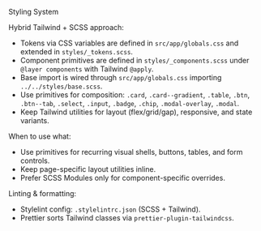 Styling System

Hybrid Tailwind + SCSS approach:

- Tokens via CSS variables are defined in `src/app/globals.css` and extended in `styles/_tokens.scss`.
- Component primitives are defined in `styles/_components.scss` under `@layer components` with Tailwind `@apply`.
- Base import is wired through `src/app/globals.css` importing `../../styles/base.scss`.
- Use primitives for composition: `.card`, `.card--gradient`, `.table`, `.btn`, `.btn--tab`, `.select`, `.input`, `.badge`, `.chip`, `.modal-overlay`, `.modal`.
- Keep Tailwind utilities for layout (flex/grid/gap), responsive, and state variants.

When to use what:
- Use primitives for recurring visual shells, buttons, tables, and form controls.
- Keep page-specific layout utilities inline.
- Prefer SCSS Modules only for component-specific overrides.

Linting & formatting:
- Stylelint config: `.stylelintrc.json` (SCSS + Tailwind).
- Prettier sorts Tailwind classes via `prettier-plugin-tailwindcss`.


